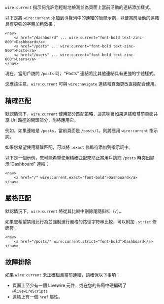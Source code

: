 `wire:current` 指示詞允許您輕鬆地檢測並為頁面上當前活動的連結添加樣式。

以下是將 `wire:current` 添加到導覽列中的連結的簡單示例，以便當前活動的連結具有更強的字體加粗效果：

```blade
<nav>
    <a href="/dashboard" ... wire:current="font-bold text-zinc-800">Dashboard</a>
    <a href="/posts" ... wire:current="font-bold text-zinc-800">Posts</a>
    <a href="/users" ... wire:current="font-bold text-zinc-800">Users</a>
</nav>
```

現在，當用戶訪問 `/posts` 時，“Posts” 連結將比其他連結具有更強的字體樣式。

您應該注意，`wire:current` 可與 `wire:navigate` 連結和頁面更改直接配合使用。

## 精確匹配

默認情況下，`wire:current` 使用部分匹配策略，這意味著如果連結和當前頁面共享 Url 路徑的開頭部分，則將應用它。

例如，如果連結是 `/posts`，當前頁面是 `/posts/1`，則將應用 `wire:current` 指示詞。

如果您希望使用精確匹配，可以將 `.exact` 修飾符添加到指示詞中。

以下是一個示例，您可能希望使用精確匹配來防止當用戶訪問 `/posts` 時突出顯示“Dashboard” 連結：

```blade
<nav>
    <a href="/" wire:current.exact="font-bold">Dashboard</a>
</nav>
```

## 嚴格匹配

默認情況下，`wire:current` 將從其比較中刪除尾隨斜杠（`/`）。

如果您希望禁用此行為並強制進行嚴格的路徑字符串比較，可以附加 `.strict` 修飾符：

```blade
<nav>
    <a href="/posts/" wire:current.strict="font-bold">Dashboard</a>
</nav>
```

## 故障排除

如果 `wire:current` 未正確檢測當前連結，請確保以下事項：

* 頁面上至少有一個 Livewire 元件，或在您的佈局中硬編碼了 `@livewireScripts`
* 連結上有一個 `href` 屬性。
